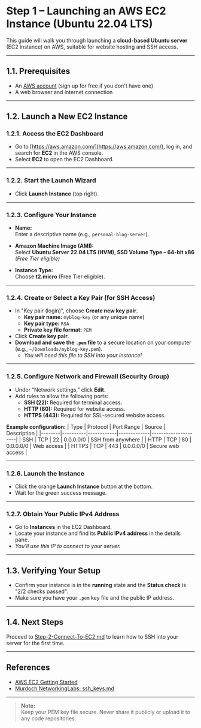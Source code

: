 # Step 1 – Launching an AWS EC2 Instance (Ubuntu 22.04 LTS)

This guide will walk you through launching a **cloud-based Ubuntu server** (EC2 instance) on AWS, suitable for website hosting and SSH access.

---

## 1.1. Prerequisites

- An [AWS account](https://aws.amazon.com/) (sign up for free if you don't have one)
- A web browser and internet connection

---

## 1.2. Launch a New EC2 Instance

### 1.2.1. Access the EC2 Dashboard

- Go to [https://aws.amazon.com/](https://aws.amazon.com/), log in, and search for **EC2** in the AWS console.
- Select **EC2** to open the EC2 Dashboard.

---

### 1.2.2. Start the Launch Wizard

- Click **Launch Instance** (top right).

---

### 1.2.3. Configure Your Instance

- **Name:**  
  Enter a descriptive name (e.g., `personal-blog-server`).

- **Amazon Machine Image (AMI):**  
  Select **Ubuntu Server 22.04 LTS (HVM), SSD Volume Type – 64-bit x86**  
  _(Free Tier eligible)_

- **Instance Type:**  
  Choose **t2.micro** (Free Tier eligible).

---

### 1.2.4. Create or Select a Key Pair (for SSH Access)

- In "Key pair (login)", choose **Create new key pair**.
  - **Key pair name:** `myblog-key` (or any unique name)
  - **Key pair type:** `RSA`
  - **Private key file format:** `PEM`
- Click **Create key pair**.
- **Download and save the `.pem` file** to a secure location on your computer (e.g., `~/Downloads/myblog-key.pem`).
  - _You will need this file to SSH into your instance!_

---

### 1.2.5. Configure Network and Firewall (Security Group)

- Under “Network settings,” click **Edit**.
- Add rules to allow the following ports:
    - **SSH (22):** Required for terminal access.
    - **HTTP (80):** Required for website access.
    - **HTTPS (443):** Required for SSL-secured website access.

**Example configuration:**
| Type   | Protocol | Port Range | Source      | Description         |
|--------|----------|------------|-------------|---------------------|
| SSH    | TCP      | 22         | 0.0.0.0/0   | SSH from anywhere   |
| HTTP   | TCP      | 80         | 0.0.0.0/0   | Web access          |
| HTTPS  | TCP      | 443        | 0.0.0.0/0   | Secure web access   |

---

### 1.2.6. Launch the Instance

- Click the orange **Launch Instance** button at the bottom.
- Wait for the green success message.

---

### 1.2.7. Obtain Your Public IPv4 Address

- Go to **Instances** in the EC2 Dashboard.
- Locate your instance and find its **Public IPv4 address** in the details pane.
- _You’ll use this IP to connect to your server._

---

## 1.3. Verifying Your Setup

- Confirm your instance is in the **running** state and the **Status check** is "2/2 checks passed".
- Make sure you have your `.pem` key file and the public IP address.

---

## 1.4. Next Steps

Proceed to [Step-2-Connect-To-EC2.md](./Step-2-Connect-To-EC2.md) to learn how to SSH into your server for the first time.

---

## References

- [AWS EC2 Getting Started](https://docs.aws.amazon.com/AWSEC2/latest/UserGuide/EC2_GetStarted.html)
- [Murdoch NetworkingLabs: ssh_keys.md](https://github.com/SCH-IT-MurdochUni/NetworkingLabs/blob/main/Reusable_Learning_Objects/ssh_keys.md)

---

> **Note:**  
> Keep your PEM key file secure. Never share it publicly or upload it to any code repositories.

